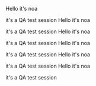 Hello it's noa

it's a QA test session 
Hello it's noa



it's a QA test session 
Hello it's noa

it's a QA test session 
Hello it's noa



it's a QA test session 
Hello it's noa

it's a QA test session 
Hello it's noa

it's a QA test session 
